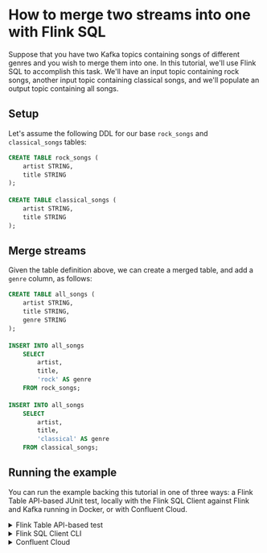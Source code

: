 <!-- title: How to merge two streams into one with Flink SQL -->
<!-- description: In this tutorial, learn how to merge two streams into one with Flink SQL, with step-by-step instructions and supporting code. -->

# How to merge two streams into one with Flink SQL

Suppose that you have two Kafka topics containing songs of different genres and you wish to merge them into one. In this tutorial, we'll use Flink SQL to accomplish this task. We'll have an input topic containing rock songs, another input topic containing classical songs, and we'll populate an output topic containing all songs.

## Setup

Let's assume the following DDL for our base `rock_songs` and `classical_songs` tables:

```sql
CREATE TABLE rock_songs (
    artist STRING,
    title STRING
);

CREATE TABLE classical_songs (
    artist STRING,
    title STRING
);
```

## Merge streams

Given the table definition above, we can create a merged table, and add a `genre` column, as follows:

```sql
CREATE TABLE all_songs (
    artist STRING,
    title STRING,
    genre STRING
);

INSERT INTO all_songs
    SELECT
        artist,
        title,
        'rock' AS genre
    FROM rock_songs;

INSERT INTO all_songs
    SELECT
        artist,
        title,
        'classical' AS genre
    FROM classical_songs;
```

## Running the example

You can run the example backing this tutorial in one of three ways: a Flink Table API-based JUnit test, locally with the Flink SQL Client 
against Flink and Kafka running in Docker, or with Confluent Cloud.

<details>
  <summary>Flink Table API-based test</summary>

  ### Prerequisites

  * Java 17, e.g., follow the OpenJDK installation instructions [here](https://openjdk.org/install/) if you don't have Java. 
  * Docker running via [Docker Desktop](https://docs.docker.com/desktop/) or [Docker Engine](https://docs.docker.com/engine/install/)

  ### Run the test

  Clone the `confluentinc/tutorials` GitHub repository (if you haven't already) and navigate to the `tutorials` directory:

  ```shell
  git clone git@github.com:confluentinc/tutorials.git
  cd tutorials
  ```

  Run the following command to execute [FlinkSqlMergeTablesTest#testMerge](src/test/java/io/confluent/developer/FlinkSqlMergeTablesTest.java):

  ```plaintext
  ./gradlew clean :merging:flinksql:test
  ```

  The test starts Kafka and Schema Registry with [Testcontainers](https://testcontainers.com/), runs the Flink SQL commands
  above against a local Flink `StreamExecutionEnvironment`, and ensures that the routed results are what we expect.
</details>

<details>
  <summary>Flink SQL Client CLI</summary>

  ### Prerequisites

  * Docker running via [Docker Desktop](https://docs.docker.com/desktop/) or [Docker Engine](https://docs.docker.com/engine/install/)
  * [Docker Compose](https://docs.docker.com/compose/install/). Ensure that the command `docker compose version` succeeds.

  ### Run the commands

  Clone the `confluentinc/tutorials` GitHub repository (if you haven't already) and navigate to the `tutorials` directory:

  ```shell
  git clone git@github.com:confluentinc/tutorials.git
  cd tutorials
  ```

  Start Flink and Kafka:

  ```shell
  docker compose -f ./docker/docker-compose-flinksql.yml up -d
  ```

  Next, open the Flink SQL Client CLI:

  ```shell
  docker exec -it flink-sql-client sql-client.sh
  ```

  Finally, run following SQL statements to create the `rock_songs` and `classical_songs` tables backed by Kafka running in Docker, populate them with
  test data, and then create and populate a merged table containing all songs.

  ```sql
  CREATE TABLE rock_songs (
      artist STRING,
      title STRING
  ) WITH (
      'connector' = 'kafka',
      'topic' = 'rock-songs',
      'properties.bootstrap.servers' = 'broker:9092',
      'scan.startup.mode' = 'earliest-offset',
      'key.format' = 'avro-confluent',
      'key.avro-confluent.url' = 'http://schema-registry:8081',
      'key.fields' = 'artist;title',
      'value.format' = 'avro-confluent',
      'value.avro-confluent.url' = 'http://schema-registry:8081',
      'value.fields-include' = 'ALL'
  );
  ```

  ```sql
  INSERT INTO rock_songs VALUES
      ('Metallica', 'Fade to Black'),
      ('Smashing Pumpkins', 'Today'),
      ('Pink Floyd', 'Another Brick in the Wall'),
      ('Van Halen', 'Jump'),
      ('Led Zeppelin', 'Kashmir');
  ```

  ```sql
  CREATE TABLE classical_songs (
      artist STRING,
      title STRING
  ) WITH (
      'connector' = 'kafka',
      'topic' = 'classical-songs',
      'properties.bootstrap.servers' = 'broker:9092',
      'scan.startup.mode' = 'earliest-offset',
      'key.format' = 'avro-confluent',
      'key.avro-confluent.url' = 'http://schema-registry:8081',
      'key.fields' = 'artist;title',
      'value.format' = 'avro-confluent',
      'value.avro-confluent.url' = 'http://schema-registry:8081',
      'value.fields-include' = 'ALL'
  );
  ```

  ```sql
  INSERT INTO classical_songs VALUES
      ('Wolfgang Amadeus Mozart', 'The Magic Flute'),
      ('Johann Pachelbel', 'Canon'),
      ('Ludwig van Beethoven', 'Symphony No. 5'),
      ('Edward Elgar', 'Pomp and Circumstance');
  ```

  ```sql
  CREATE TABLE all_songs (
      artist STRING,
      title STRING,
      genre STRING
  ) WITH (
      'connector' = 'kafka',
      'topic' = 'all-songs',
      'properties.bootstrap.servers' = 'broker:9092',
      'scan.startup.mode' = 'earliest-offset',
      'key.format' = 'avro-confluent',
      'key.avro-confluent.url' = 'http://schema-registry:8081',
      'key.fields' = 'artist;title',
      'value.format' = 'avro-confluent',
      'value.avro-confluent.url' = 'http://schema-registry:8081',
      'value.fields-include' = 'ALL'
  );
  ```

  ```sql
  INSERT INTO all_songs
      SELECT
          artist,
          title,
          'rock' AS genre
      FROM rock_songs;
  ```

  ```sql
  INSERT INTO all_songs
      SELECT
          artist,
          title,
          'classical' AS genre
      FROM classical_songs;
  ```

  ```sql
  SELECT * FROM all_songs;
  ```

  The query output should look like this:

  ```plaintext
                         artist                          title                          genre
                      Metallica                  Fade to Black                           rock
              Smashing Pumpkins                          Today                           rock
                     Pink Floyd      Another Brick in the Wall                           rock
                      Van Halen                           Jump                           rock
                   Led Zeppelin                        Kashmir                           rock
        Wolfgang Amadeus Mozart                The Magic Flute                      classical
               Johann Pachelbel                          Canon                      classical
           Ludwig van Beethoven                 Symphony No. 5                      classical
                   Edward Elgar          Pomp and Circumstance                      classical
  ```

  When you are finished, clean up the containers used for this tutorial by running:

  ```shell
  docker compose -f ./docker/docker-compose-flinksql.yml down
  ```

</details>

<details>
  <summary>Confluent Cloud</summary>

  ### Prerequisites

  * A [Confluent Cloud](https://confluent.cloud/signup) account
  * A Flink compute pool created in Confluent Cloud. Follow [this](https://docs.confluent.io/cloud/current/flink/get-started/quick-start-cloud-console.html) quick start to create one.

  ### Run the commands

  In the Confluent Cloud Console, navigate to your environment and then click the `Open SQL Workspace` button for the compute
  pool that you have created.

  Select the default catalog (Confluent Cloud environment) and database (Kafka cluster) to use with the dropdowns at the top right.

  Finally, run following SQL statements to create the `rock_songs` and `classical_songs` tables, populate them with test data, and then create and populate a merged table containing all songs.

  ```sql
  CREATE TABLE rock_songs (
      artist STRING,
      title STRING
  );
  ```

  ```sql
  INSERT INTO rock_songs VALUES
      ('Metallica', 'Fade to Black'),
      ('Smashing Pumpkins', 'Today'),
      ('Pink Floyd', 'Another Brick in the Wall'),
      ('Van Halen', 'Jump'),
      ('Led Zeppelin', 'Kashmir');
  ```

  ```sql
  CREATE TABLE classical_songs (
      artist STRING,
      title STRING
  );
  ```

  ```sql
  INSERT INTO classical_songs VALUES
      ('Wolfgang Amadeus Mozart', 'The Magic Flute'),
      ('Johann Pachelbel', 'Canon'),
      ('Ludwig van Beethoven', 'Symphony No. 5'),
      ('Edward Elgar', 'Pomp and Circumstance');
  ```

  ```sql
  CREATE TABLE all_songs (
      artist STRING,
      title STRING,
      genre STRING
  );
  ```

  ```sql
  INSERT INTO all_songs
      SELECT
          artist,
          title,
          'rock' AS genre
      FROM rock_songs;
  ```

  ```sql
  INSERT INTO all_songs
      SELECT
          artist,
          title,
          'classical' AS genre
      FROM classical_songs;
  ```

  Now query the merged table:

  ```sql
  SELECT * FROM all_songs;
  ```

  The scrollable query output should start like this:

  ![Query output](https://raw.githubusercontent.com/confluentinc/tutorials/master/merging/flinksql/img/query-output.png)

</details>
